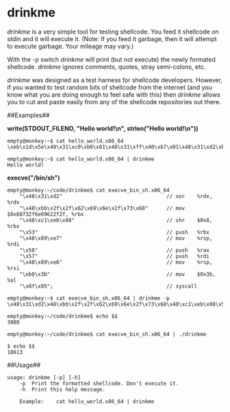 # drinkme



_drinkme_ is a very simple tool for testing shellcode. You feed it shellcode on stdin and it will execute it. (Note: If you feed it garbage, then it will attempt to execute garbage. Your mileage may vary.)

With the -p switch _drinkme_ will print (but not execute) the newly formated shellcode. _drinkme_ ignores comments, quotes, stray semi-colons, etc.

_drinkme_ was designed as a test harness for shellcode developers. However, if you wanted to test random bits of shellcode from the internet (and you know what you are doing enough to feel safe with this) then _drinkme_ allows you to cut and paste easily from any of the shellcode repositories out there.

##Examples##

**write(STDOUT_FILENO, "Hello world!\n", strlen("Hello world!\n"))**

	empty@monkey:~$ cat hello_world.x86_64 
	\xeb\x1d\x5e\x48\x31\xc0\xb0\x01\x48\x31\xff\x40\xb7\x01\x48\x31\xd2\xb2\x0d\x0f\x05\x48\x31\xc0\xb0\x3c\x48\x31\xff\x0f\x05\xe8\xde\xff\xff\xff\x48\x65\x6c\x6c\x6f\x20\x77\x6f\x72\x6c\x64\x21\x0a
	
	empty@monkey:~$ cat hello_world.x86_64 | drinkme
	Hello world!


**execve("/bin/sh")**

	empty@monkey:~/code/drinkme$ cat execve_bin_sh.x86_64 
	    "\x48\x31\xd2"                                  // xor    %rdx, %rdx
	    "\x48\xbb\x2f\x2f\x62\x69\x6e\x2f\x73\x68"      // mov	$0x68732f6e69622f2f, %rbx
	    "\x48\xc1\xeb\x08"                              // shr    $0x8, %rbx
	    "\x53"                                          // push   %rbx
	    "\x48\x89\xe7"                                  // mov    %rsp, %rdi
	    "\x50"                                          // push   %rax
	    "\x57"                                          // push   %rdi
	    "\x48\x89\xe6"                                  // mov    %rsp, %rsi
	    "\xb0\x3b"                                      // mov    $0x3b, %al
	    "\x0f\x05";                                     // syscall
		
	empty@monkey:~$ cat execve_bin_sh.x86_64 | drinkme -p 
	\x48\x31\xd2\x48\xbb\x2f\x2f\x62\x69\x6e\x2f\x73\x68\x48\xc1\xeb\x08\x53\x48\x89\xe7\x50\x57\x48\x89\xe6\xb0\x3b\x0f\x05
	
	empty@monkey:~/code/drinkme$ echo $$
	3880
	
	empty@monkey:~/code/drinkme$ cat execve_bin_sh.x86_64 | ./drinkme
	
	$ echo $$
	18613
	
##Usage##

	usage: drinkme [-p] [-h]
		-p	Print the formatted shellcode. Don't execute it.
		-h	Print this help message.
	
		Example:	cat hello_world.x86_64 | drinkme
	
